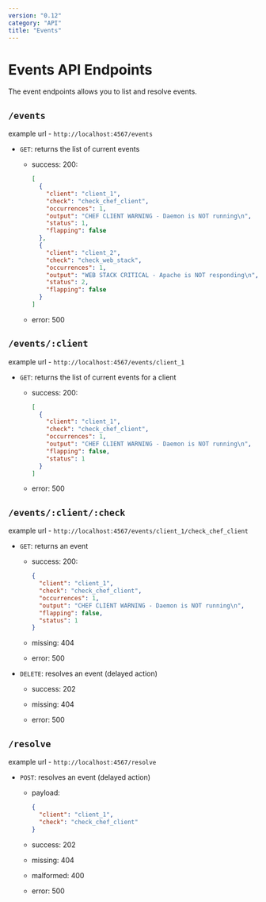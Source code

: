 ```yaml
---
version: "0.12"
category: "API"
title: "Events"
---
```


# Events API Endpoints

The event endpoints allows you to list and resolve events.

## `/events`

example url - `http://localhost:4567/events`

* `GET`: returns the list of current events

  - success: 200:

      ``` json
      [
        {
          "client": "client_1",
          "check": "check_chef_client",
          "occurrences": 1,
          "output": "CHEF CLIENT WARNING - Daemon is NOT running\n",
          "status": 1,
          "flapping": false
        },
        {
          "client": "client_2",
          "check": "check_web_stack",
          "occurrences": 1,
          "output": "WEB STACK CRITICAL - Apache is NOT responding\n",
          "status": 2,
          "flapping": false
        }
      ]
      ```

  - error: 500

## `/events/:client`

example url - `http://localhost:4567/events/client_1`

* `GET`: returns the list of current events for a client

  - success: 200:

      ``` json
      [
        {
          "client": "client_1",
          "check": "check_chef_client",
          "occurrences": 1,
          "output": "CHEF CLIENT WARNING - Daemon is NOT running\n",
          "flapping": false,
          "status": 1
        }
      ]
      ```

  - error: 500

## `/events/:client/:check`

example url - `http://localhost:4567/events/client_1/check_chef_client`

* `GET`: returns an event

  - success: 200:

      ``` json
      {
        "client": "client_1",
        "check": "check_chef_client",
        "occurrences": 1,
        "output": "CHEF CLIENT WARNING - Daemon is NOT running\n",
        "flapping": false,
        "status": 1
      }
      ```

  - missing: 404

  - error: 500

* `DELETE`: resolves an event (delayed action)

  - success: 202

  - missing: 404

  - error: 500

## `/resolve`

example url - `http://localhost:4567/resolve`

* `POST`: resolves an event (delayed action)

  - payload:

      ``` json
      {
        "client": "client_1",
        "check": "check_chef_client"
      }
      ```

  - success: 202

  - missing: 404

  - malformed: 400

  - error: 500

